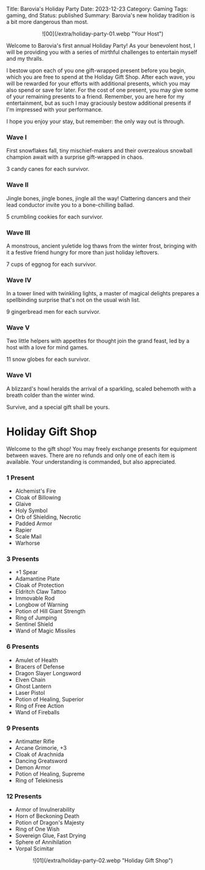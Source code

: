Title: Barovia's Holiday Party
Date: 2023-12-23
Category: Gaming
Tags: gaming, dnd
Status: published
Summary: Barovia's new holiday tradition is a bit more dangerous than most.

<center>
![00](/extra/holiday-party-01.webp "Your Host")
</center>

Welcome to Barovia's first annual Holiday Party! As your benevolent host, I
will be providing you with a series of mirthful challenges to entertain myself and
my thralls.

I bestow upon each of you one gift-wrapped present before you begin, which you
are free to spend at the Holiday Gift Shop. After each wave, you will be
rewarded for your efforts with additional presents, which you may also spend or
save for later. For the cost of one present, you may give some of your
remaining presents to a friend. Remember, you are here for my entertainment,
but as such I may graciously bestow additional presents if I'm impressed with
your performance.

I hope you enjoy your stay, but remember: the only way out is through.

### Wave I

First snowflakes fall, tiny mischief-makers and their overzealous snowball
champion await with a surprise gift-wrapped in chaos.

3 candy canes for each survivor.

### Wave II

Jingle bones, jingle bones, jingle all the way! Clattering dancers and their
lead conductor invite you to a bone-chilling ballad.

5 crumbling cookies for each survivor.

### Wave III

A monstrous, ancient yuletide log thaws from the winter frost, bringing with it
a festive friend hungry for more than just holiday leftovers.

7 cups of eggnog for each survivor.

### Wave IV

In a tower lined with twinkling lights, a master of magical delights prepares a
spellbinding surprise that's not on the usual wish list.

9 gingerbread men for each survivor.

### Wave V

Two little helpers with appetites for thought join the grand feast, led by a
host with a love for mind games.

11 snow globes for each survivor.

### Wave VI

A blizzard's howl heralds the arrival of a sparkling, scaled behemoth with a
breath colder than the winter wind.

Survive, and a special gift shall be yours.


# Holiday Gift Shop

Welcome to the gift shop! You may freely exchange presents for equipment
between waves. There are no refunds and only one of each item is available.
Your understanding is commanded, but also appreciated.

### 1 Present

* Alchemist's Fire
* Cloak of Billowing
* Glaive
* Holy Symbol
* Orb of Shielding, Necrotic
* Padded Armor
* Rapier
* Scale Mail
* Warhorse

### 3 Presents

* +1 Spear
* Adamantine Plate
* Cloak of Protection
* Eldritch Claw Tattoo
* Immovable Rod
* Longbow of Warning
* Potion of Hill Giant Strength
* Ring of Jumping
* Sentinel Shield
* Wand of Magic Missiles

### 6 Presents

* Amulet of Health
* Bracers of Defense
* Dragon Slayer Longsword
* Elven Chain
* Ghost Lantern
* Laser Pistol
* Potion of Healing, Superior
* Ring of Free Action
* Wand of Fireballs

### 9 Presents

* Antimatter Rifle
* Arcane Grimorie, +3
* Cloak of Arachnida
* Dancing Greatsword
* Demon Armor
* Potion of Healing, Supreme
* Ring of Telekinesis

### 12 Presents

* Armor of Invulnerability
* Horn of Beckoning Death
* Potion of Dragon's Majesty
* Ring of One Wish
* Sovereign Glue, Fast Drying
* Sphere of Annihilation
* Vorpal Scimitar

<center>
![01](/extra/holiday-party-02.webp "Holiday Gift Shop")
</center>
